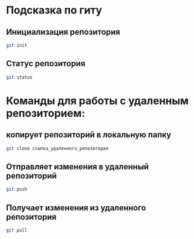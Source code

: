 # Подсказка по гиту

## Инициализация репозитория

```sh
git init
```

## Статус репозитория

```sh
git status
```

# Команды для работы с удаленным репозиторием:

## копирует репозиторий в локальную папку
```sh
git clone ссылка_удаленного_репозитория
```

## Отправляет изменения в удаленный репозиторий
```sh
git push
```

## Получает изменения из удаленного репозитория
```sh
git pull
```